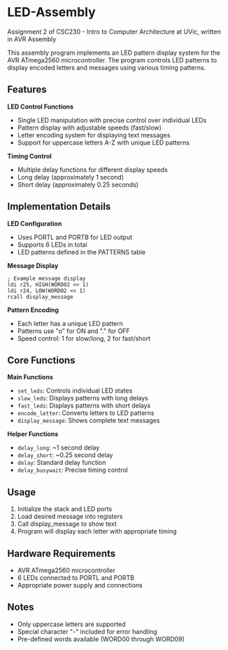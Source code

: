 # LED-Assembly

Assignment 2 of CSC230 - Intro to Computer Architecture at UVic, written in AVR Assembly

This assembly program implements an LED pattern display system for the AVR ATmega2560 microcontroller. The program controls LED patterns to display encoded letters and messages using various timing patterns.

## Features

**LED Control Functions**
- Single LED manipulation with precise control over individual LEDs
- Pattern display with adjustable speeds (fast/slow)
- Letter encoding system for displaying text messages
- Support for uppercase letters A-Z with unique LED patterns

**Timing Control**
- Multiple delay functions for different display speeds
- Long delay (approximately 1 second)
- Short delay (approximately 0.25 seconds)

## Implementation Details

**LED Configuration**
- Uses PORTL and PORTB for LED output
- Supports 6 LEDs in total
- LED patterns defined in the PATTERNS table

**Message Display**
```assembly
; Example message display
ldi r25, HIGH(WORD02 << 1)
ldi r24, LOW(WORD02 << 1)
rcall display_message
```

**Pattern Encoding**
- Each letter has a unique LED pattern
- Patterns use "o" for ON and "." for OFF
- Speed control: 1 for slow/long, 2 for fast/short

## Core Functions

**Main Functions**
- `set_leds`: Controls individual LED states
- `slow_leds`: Displays patterns with long delays
- `fast_leds`: Displays patterns with short delays
- `encode_letter`: Converts letters to LED patterns
- `display_message`: Shows complete text messages

**Helper Functions**
- `delay_long`: ~1 second delay
- `delay_short`: ~0.25 second delay
- `delay`: Standard delay function
- `delay_busywait`: Precise timing control

## Usage

1. Initialize the stack and LED ports
2. Load desired message into registers
3. Call display_message to show text
4. Program will display each letter with appropriate timing

## Hardware Requirements

- AVR ATmega2560 microcontroller
- 6 LEDs connected to PORTL and PORTB
- Appropriate power supply and connections

## Notes

- Only uppercase letters are supported
- Special character "-" included for error handling
- Pre-defined words available (WORD00 through WORD09)
